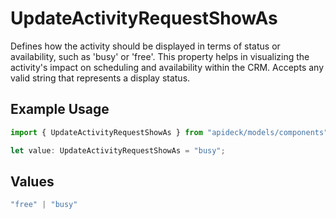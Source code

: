 # UpdateActivityRequestShowAs

Defines how the activity should be displayed in terms of status or availability, such as 'busy' or 'free'. This property helps in visualizing the activity's impact on scheduling and availability within the CRM. Accepts any valid string that represents a display status.

## Example Usage

```typescript
import { UpdateActivityRequestShowAs } from "apideck/models/components";

let value: UpdateActivityRequestShowAs = "busy";
```

## Values

```typescript
"free" | "busy"
```